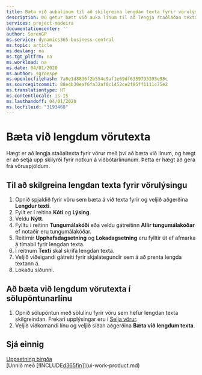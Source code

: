 ```yaml
---
title: Bæta við aukalínum til að skilgreina lengdan texta fyrir vörulýsingu | Microsoft Docs
description: Þú getur bætt við auka línum til að lengja staðlaðan texta sem lýsir vöru.
services: project-madeira
documentationcenter: ''
author: SorenGP
ms.service: dynamics365-business-central
ms.topic: article
ms.devlang: na
ms.tgt_pltfrm: na
ms.workload: na
ms.date: 04/01/2020
ms.author: sgroespe
ms.openlocfilehash: 7a8e1d8836f2b554c9af1e69df6359795395e98c
ms.sourcegitcommit: 88e4b30eaf6fa32af0c1452ce2f85ff1111c75e2
ms.translationtype: HT
ms.contentlocale: is-IS
ms.lasthandoff: 04/01/2020
ms.locfileid: "3193468"
---
```

# <a name="add-extended-item-text"></a>Bæta við lengdum vörutexta
Hægt er að lengja staðaltexta fyrir vörur með því að bæta við línum, og hægt er að setja upp skilyrði fyrir notkun á viðbótarlínunum. Þetta er hægt að gera frá vöruspjöldum.

## <a name="to-define-extended-text-for-an-item-description"></a>Til að skilgreina lengdan texta fyrir vörulýsingu
1. Opnið spjaldið fyrir vöru sem bæta á við texta fyrir og veljið aðgerðina **Lengdur texti**.
2. Fyllt er í reitina **Kóti** og **Lýsing**.
3. Veldu **Nýtt**.
4. Fylltu í reitinn **Tungumálakóði** eða veldu gátreitinn **Allir tungumálakóðar** ef notaðir eru tungumálakóðar.
5. Reitirnir **Upphafsdagsetning** og **Lokadagsetning** eru fylltir út ef afmarka á tímabil fyrir lengdan texta.
6. Í reitnum **Texti** skal skrifa lengdan texta.
7. Veljið viðeigandi gátreiti fyrir skjalategundir sem á að prenta lengda textann á.
8. Lokaðu síðunni.

## <a name="to-add-an-extended-item-text-on-a-sales-order-line"></a>Að bæta við lengdum vörutexta í sölupöntunarlínu
1. Opnið sölupöntun með sölulínu fyrir vöru sem hefur lengdan texta skilgreindan. Frekari upplýsingar eru í [Selja vörur](sales-how-sell-products.md).
2. Veljið viðkomandi línu og veljið síðan aðgerðina **Bæta við lengdum texta**.

## <a name="see-also"></a>Sjá einnig
[Uppsetning birgða](inventory-setup-inventory.md)  
[Unnið með [!INCLUDE[d365fin](includes/d365fin_md.md)]](ui-work-product.md)
